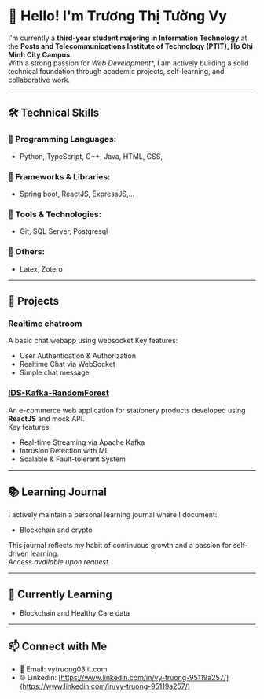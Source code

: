 # 👋 Hello! I'm Trương Thị Tường Vy

I'm currently a **third-year student majoring in Information Technology** at the **Posts and Telecommunications Institute of Technology (PTIT), Ho Chi Minh City Campus**.  
With a strong passion for *Web Development**,  I am actively building a solid technical foundation through academic projects, self-learning, and collaborative work.

---

## 🛠️ Technical Skills

### 🔹 Programming Languages:
- Python, TypeScript, C++, Java, HTML, CSS, 

### 🔹 Frameworks & Libraries:
- Spring boot, ReactJS, ExpressJS,...

### 🔹 Tools & Technologies:
- Git, SQL Server, Postgresql

### 🔹 Others:
- Latex, Zotero

---

## 🚀 Projects

### [Realtime chatroom]([https://github.com/MinhKhongCau/FaceRecognized.git](https://github.com/VyTrg/Chatroom?tab=readme-ov-file#realtime-chatroom))
A basic chat webapp using websocket 
Key features:
- User Authentication & Authorization
- Realtime Chat via WebSocket
- Simple chat message

### [IDS-Kafka-RandomForest]([https://github.com/MinhTuNguyen02/project_web.git](https://github.com/VyTrg/IDS-Kafka-RandomForest))
An e-commerce web application for stationery products developed using **ReactJS** and mock API.  
Key features:
- Real-time Streaming via Apache Kafka
- Intrusion Detection with ML
- Scalable & Fault-tolerant System

---

## 📚 Learning Journal

I actively maintain a personal learning journal where I document:
- Blockchain and crypto

This journal reflects my habit of continuous growth and a passion for self-driven learning.  
*Access available upon request.*

---

## 🌱 Currently Learning
- Blockchain and Healthy Care data

---

## 📫 Connect with Me

- 🔗 Email: vytruong03.it.com
- 🌐 Linkedin: [https://www.linkedin.com/in/vy-truong-95119a257/](https://www.linkedin.com/in/vy-truong-95119a257/)


